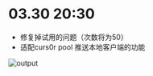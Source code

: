 # 03.30 20:30
- 修复掉试用的问题（次数将为50）
- 适配curs0r pool 推送本地客户端的功能

![output](https://github.com/user-attachments/assets/db35210b-5a4e-4fea-9b2c-c94d46a07df6)

